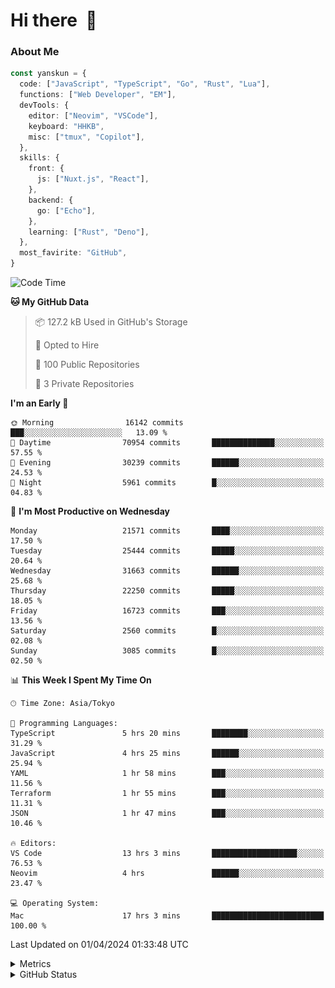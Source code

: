 # Hi there&nbsp; :wave:

### About Me

```ts
const yanskun = {
  code: ["JavaScript", "TypeScript", "Go", "Rust", "Lua"],
  functions: ["Web Developer", "EM"],
  devTools: {
    editor: ["Neovim", "VSCode"],
    keyboard: "HHKB",
    misc: ["tmux", "Copilot"],
  },
  skills: {
    front: {
      js: ["Nuxt.js", "React"],
    },
    backend: {
      go: ["Echo"],
    },
    learning: ["Rust", "Deno"],
  },
  most_favirite: "GitHub",
}
```

<!--START_SECTION:waka-->
![Code Time](http://img.shields.io/badge/Code%20Time-772%20hrs%2038%20mins-blue)

**🐱 My GitHub Data** 

> 📦 127.2 kB Used in GitHub's Storage 
 > 
> 💼 Opted to Hire
 > 
> 📜 100 Public Repositories 
 > 
> 🔑 3 Private Repositories 
 > 
**I'm an Early 🐤** 

```text
🌞 Morning                16142 commits       ███░░░░░░░░░░░░░░░░░░░░░░   13.09 % 
🌆 Daytime                70954 commits       ██████████████░░░░░░░░░░░   57.55 % 
🌃 Evening                30239 commits       ██████░░░░░░░░░░░░░░░░░░░   24.53 % 
🌙 Night                  5961 commits        █░░░░░░░░░░░░░░░░░░░░░░░░   04.83 % 
```
📅 **I'm Most Productive on Wednesday** 

```text
Monday                   21571 commits       ████░░░░░░░░░░░░░░░░░░░░░   17.50 % 
Tuesday                  25444 commits       █████░░░░░░░░░░░░░░░░░░░░   20.64 % 
Wednesday                31663 commits       ██████░░░░░░░░░░░░░░░░░░░   25.68 % 
Thursday                 22250 commits       █████░░░░░░░░░░░░░░░░░░░░   18.05 % 
Friday                   16723 commits       ███░░░░░░░░░░░░░░░░░░░░░░   13.56 % 
Saturday                 2560 commits        █░░░░░░░░░░░░░░░░░░░░░░░░   02.08 % 
Sunday                   3085 commits        █░░░░░░░░░░░░░░░░░░░░░░░░   02.50 % 
```


📊 **This Week I Spent My Time On** 

```text
🕑︎ Time Zone: Asia/Tokyo

💬 Programming Languages: 
TypeScript               5 hrs 20 mins       ████████░░░░░░░░░░░░░░░░░   31.29 % 
JavaScript               4 hrs 25 mins       ██████░░░░░░░░░░░░░░░░░░░   25.94 % 
YAML                     1 hr 58 mins        ███░░░░░░░░░░░░░░░░░░░░░░   11.56 % 
Terraform                1 hr 55 mins        ███░░░░░░░░░░░░░░░░░░░░░░   11.31 % 
JSON                     1 hr 47 mins        ███░░░░░░░░░░░░░░░░░░░░░░   10.46 % 

🔥 Editors: 
VS Code                  13 hrs 3 mins       ███████████████████░░░░░░   76.53 % 
Neovim                   4 hrs               ██████░░░░░░░░░░░░░░░░░░░   23.47 % 

💻 Operating System: 
Mac                      17 hrs 3 mins       █████████████████████████   100.00 % 
```


 Last Updated on 01/04/2024 01:33:48 UTC
<!--END_SECTION:waka-->

<details>
  <summary>Metrics</summary>
  <img src="https://github.com/yanskun/yanskun/blob/main/github-metrics.svg" alt="Metrics">
</details>

<details>
  <summary>GitHub Status</summary>
  <picture>
    <source media="(prefers-color-scheme: dark)" srcset="https://raw.githubusercontent.com/yanskun/yanskun/master/profile-summary-card-output/nord_dark/0-profile-details.svg">
   <img src="https://raw.githubusercontent.com/yanskun/yanskun/master/profile-summary-card-output/default/0-profile-details.svg">
  </picture>
  <br>
  <picture>
    <source media="(prefers-color-scheme: dark)" srcset="https://raw.githubusercontent.com/yanskun/yanskun/master/profile-summary-card-output/nord_dark/1-repos-per-language.svg">
   <img src="https://raw.githubusercontent.com/yanskun/yanskun/master/profile-summary-card-output/default/1-repos-per-language.svg">
  </picture>
  <picture>
    <source media="(prefers-color-scheme: dark)" srcset="https://raw.githubusercontent.com/yanskun/yanskun/master/profile-summary-card-output/nord_dark/2-most-commit-language.svg">
   <img src="https://raw.githubusercontent.com/yanskun/yanskun/master/profile-summary-card-output/default/2-most-commit-language.svg">
  </picture>
  <br>
  <picture>
    <source media="(prefers-color-scheme: dark)" srcset="https://raw.githubusercontent.com/yanskun/yanskun/master/profile-summary-card-output/nord_dark/3-stats.svg">
   <img src="https://raw.githubusercontent.com/yanskun/yanskun/master/profile-summary-card-output/default/3-stats.svg">
  </picture>
  <picture>
    <source media="(prefers-color-scheme: dark)" srcset="https://raw.githubusercontent.com/yanskun/yanskun/master/profile-summary-card-output/nord_dark/4-productive-time.svg">
   <img src="https://raw.githubusercontent.com/yanskun/yanskun/master/profile-summary-card-output/default/4-productive-time.svg">
  </picture>
</details>
